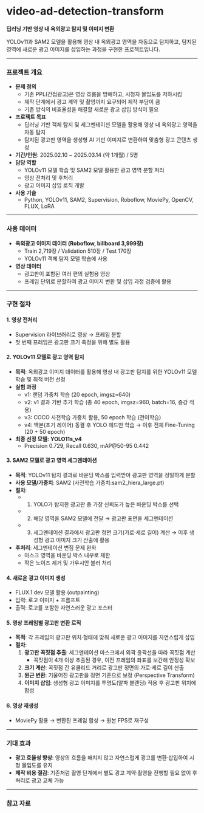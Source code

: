 # video-ad-detection-transform
**딥러닝 기반 영상 내 옥외광고 탐지 및 이미지 변환**  

YOLOv11과 SAM2 모델을 활용해 영상 내 옥외광고 영역을 자동으로 탐지하고, 탐지된 영역에 새로운 광고 이미지를 삽입하는 과정을 구현한 프로젝트입니다.  

---

### 프로젝트 개요
- **문제 정의**
   - 기존 PPL(간접광고)은 영상 흐름을 방해하고, 시청자 몰입도를 저하시킴
   - 제작 단계에서 광고 계약 및 촬영까지 요구되어 제작 부담이 큼
   - 기존 방식의 비효율성을 해결할 새로운 광고 삽입 방식이 필요
- **프로젝트 목표**
   - 딥러닝 기반 객체 탐지 및 세그멘테이션 모델을 활용해 영상 내 옥외광고 영역을 자동 탐지  
   - 탐지된 광고판 영역을 생성형 AI 기반 이미지로 변환하여 맞춤형 광고 콘텐츠 생성    
- **기간/인원**: 2025.02.10 ~ 2025.03.14 (약 1개월) / 5명
- **담당 역할**
   - YOLOv11 모델 학습 및 SAM2 모델 활용한 광고 영역 분할 처리
   - 영상 전처리 및 후처리
   - 광고 이미지 삽입 로직 개발
- **사용 기술**
   - Python, YOLOv11, SAM2, Supervision, Roboflow, MoviePy, OpenCV, FLUX, LoRA
  
---

### 사용 데이터 
- **옥외광고 이미지 데이터 (Roboflow, billboard 3,999장)**   
   - Train 2,719장 / Validation 510장 / Test 170장
   - YOLOv11 객체 탐지 모델 학습에 사용 
- **영상 데이터**  
  - 광고판이 포함된 여러 편의 실험용 영상  
  - 프레임 단위로 분할하여 광고 이미지 변환 및 삽입 과정 검증에 활용

--- 

### 구현 절차 
#### 1. 영상 전처리
   - Supervision 라이브러리로 영상 → 프레임 분할
   - 첫 번째 프레임은 광고판 크기 측정을 위해 별도 활용  
#### 2. YOLOv11 모델로 광고 영역 탐지  
   - **목적**: 옥외광고 이미지 데이터를 활용해 영상 내 광고판 탐지를 위한 YOLOv11 모델 학습 및 최적 버전 선정
   - **실험 과정**
      - v1: 랜덤 가중치 학습 (20 epoch, imgsz=640)
      - v2: v1 결과 기반 추가 학습 (총 40 epoch, imgsz=960, batch=16, 증강 적용)
      - v3: COCO 사전학습 가중치 활용, 50 epoch 학습 (전이학습)
      - v4: 백본(초기 레이어) 동결 후 YOLO 헤드만 학습 → 이후 전체 Fine-Tuning (20 + 50 epoch)  
   - **최종 선정 모델:** **YOLO11s_v4**
      - Precision 0.729, Recall 0.630, mAP@50-95 0.442  
#### 3. SAM2 모델로 광고 영역 세그멘테이션  
   - **목적**: YOLOv11 탐지 결과로 바운딩 박스를 입력받아 광고판 영역을 정밀하게 분할
   - **사용 모댈/가중치**: SAM2 (사전학습 가중치:sam2_hiera_large.pt)    
   - **절차**:
      - 1. YOLO가 탐지한 광고판 중 가장 신뢰도가 높은 바운딩 박스를 선택
      - 2. 해당 영역을 SAM2 모델에 전달 → 광고판 표면을 세그멘테이션
      - 3. 세그멘테이션 결과에서 광고판 정면 크기(가로·세로 길이) 계산 → 이후 생성형 광고 이미지 크기 산출에 활용
   - **후처리**: 세그멘테이션 번짐 문제 완화  
      - 마스크 영역을 바운딩 박스 내부로 제한
      - 작은 노이즈 제거 및 가우시안 블러 처리 
#### 4. 새로운 광고 이미지 생성  
- FLUX.1 dev 모델 활용 (outpainting)
- 입력: 로고 이미지 + 프롬프트
- 출력: 로고를 포함한 자연스러운 광고 포스터 
#### 5. 영상 프레임별 광고판 변환 로직  
- **목적**: 각 프레임의 광고판 위치·형태에 맞춰 새로운 광고 이미지를 자연스럽게 삽입
- **절차**:
   1. **광고판 꼭짓점 추출**: 세그멘테이션 마스크에서 외곽 윤곽선을 따라 꼭짓점 계산
      - 꼭짓점이 4개 이상 추출된 경우, 이전 프레임의 좌표를 보간해 안정성 확보
   2. **크기 계산**: 꼭짓점 간 유클리드 거리로 광고판 정면의 가로·세로 길이 산출
   3. **원근 변환**: 기울어진 광고판을 정면 기준으로 보정 (Perspective Transform)
   4. **이미지 삽입**: 생성형 광고 이미지를 투명도(알파 블렌딩) 적용 후 광고판 위치에 합성
#### 6. 영상 재생성  
- MoviePy 활용 → 변환된 프레임 합성 → 원본 FPS로 재구성  

---

### 기대 효과  
- **광고 효율성 향상**: 영상의 흐름을 해치지 않고 자연스럽게 광고를 변환·삽입하여 시청 몰입도를 유지  
- **제작 비용 절감**: 기존처럼 촬영 단계에서 별도 광고 계약·촬영을 진행할 필요 없이 후처리로 광고 교체 가능
  
---  

### 참고 자료 
